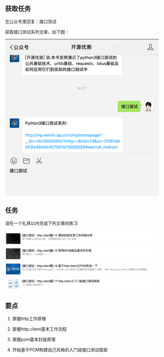 ## 获取任务

在公众号里回复：接口测试

获取接口测试系列文章，如下图：

![任务](images/three-1.png)

## 任务

请在一个礼拜以内完成下列文章的练习

![任务](images/three-http-client.png)

## 要点

1. 掌握http工作原理

2. 掌握http.client基本工作流程

3. 掌握pom基本封装原理

4. 开始基于POM构建自己风格的入门级接口测试框架
